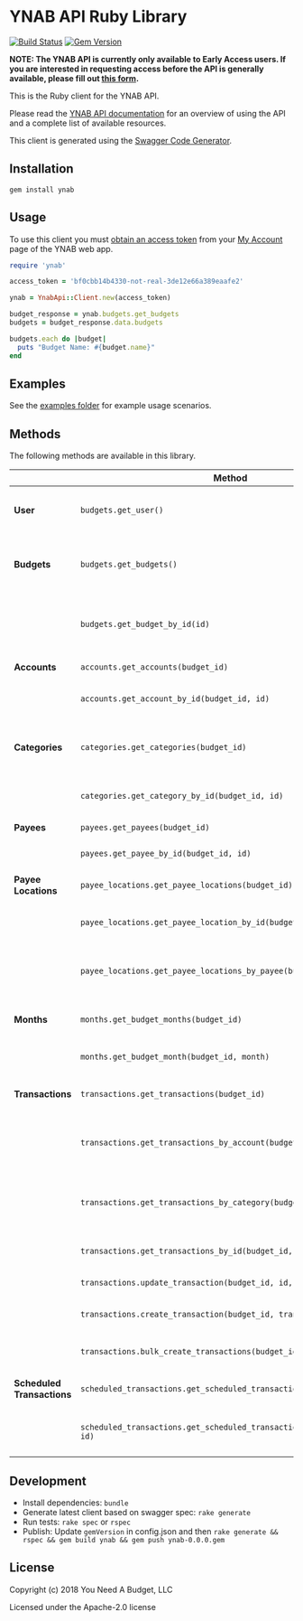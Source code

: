 # YNAB API Ruby Library

[![Build Status](https://travis-ci.org/ynab/ynab-sdk-ruby.svg?branch=master)](https://travis-ci.org/ynab/ynab-sdk-ruby)
[![Gem Version](https://badge.fury.io/rb/ynab.svg)](https://rubygems.org/gems/ynab)

**NOTE: The YNAB API is currently only available to Early Access users.  If you are interested in requesting access before the API is generally available, please fill out [this form](https://docs.google.com/forms/d/17plY-CE39Xl3pe2GqyVH1Unre8TjYKs-tkI6jVC4ko4/edit).**

This is the Ruby client for the YNAB API.

Please read the [YNAB API documentation](https://api.youneedabudget.com) for an
overview of using the API and a complete list of available resources.

This client is generated using the [Swagger Code Generator](https://github.com/swagger-api/swagger-codegen).

## Installation

```
gem install ynab
```

## Usage

To use this client you must
[obtain an access token](https://api.youneedabudget.com/#authentication-overview) from
your [My Account](https://app.youneedabudget.com/settings) page of the YNAB web
app.

```ruby
require 'ynab'

access_token = 'bf0cbb14b4330-not-real-3de12e66a389eaafe2'

ynab = YnabApi::Client.new(access_token)

budget_response = ynab.budgets.get_budgets
budgets = budget_response.data.budgets

budgets.each do |budget|
  puts "Budget Name: #{budget.name}"
end
```

## Examples

See the [examples folder](https://github.com/ynab/ynab-sdk-ruby/tree/master/examples) for example usage scenarios.

## Methods

The following methods are available in this library.

|                       | Method                                                | Description                                                                                            |
|------------------------|-------------------------------------------------------|--------------------------------------------------------------------------------------------------------|
| **User**                | `budgets.get_user()`                                  | Returns authenticated user information
| **Budgets**                | `budgets.get_budgets()`                                  | Returns budgets list with summary information                                                          |
|                        | `budgets.get_budget_by_id(id)`                             | Returns a single budget with all related entities |
| **Accounts**               | `accounts.get_accounts(budget_id)`                                | Returns all accounts                                                                                   |
|                        | `accounts.get_account_by_id(budget_id, id)`                           | Returns a single account                                                                               |
| **Categories**             | `categories.get_categories(budget_id)`                            | Returns all categories grouped by category group.                                                      |
|                        | `categories.get_category_by_id(budget_id, id)`                        | Returns a single category                                                                              |
| **Payees**                 | `payees.get_payees(budget_id)`                                    | Returns all payees                                                                                     |
|                        | `payees.get_payee_by_id(budget_id, id)`                               | Returns single payee                                                                                   |
| **Payee Locations**        | `payee_locations.get_payee_locations(budget_id)`                    | Returns all payee locations                                                                            |
|                        | `payee_locations.get_payee_location_by_id(budget_id, id)`               | Returns a single payee location                                                                        |
|                        | `payee_locations.get_payee_locations_by_payee(budget_id, id)`           | Returns all payee locations for the specified payee                                                    |
| **Months**                 | `months.get_budget_months(budget_id)`                              | Returns all budget months                                                                              |
|                        | `months.get_budget_month(budget_id, month)`                             | Returns a single budget month                                                                          |
| **Transactions**           | `transactions.get_transactions(budget_id)`                        | Returns budget transactions                                                                            |
|                        | `transactions.get_transactions_by_account(budget_id, id)`               | Returns all transactions for a specified account                                                       |
|                        | `transactions.get_transactions_by_category(budget_id, id)`              | Returns all transactions for a specified category                                                      |
|                        | `transactions.get_transactions_by_id(budget_id, id)`                  | Returns a single transaction                                                                           |
|                        | `transactions.update_transaction(budget_id, id, transaction)`                      | Updates a transaction                                                                                   |
|                        | `transactions.create_transaction(budget_id, transaction)`                      | Creates a new transaction                                                                              |
|                        | `transactions.bulk_create_transactions(budget_id, transactions)`                 | Creates multiple transactions                                                                          |
| **Scheduled Transactions** | `scheduled_transactions.get_scheduled_transactions(budget_id)`      | Returns all scheduled transactions                                                                     |
|                        | `scheduled_transactions.get_scheduled_transaction_by_id(budget_id, id)` | Returns a single scheduled transaction                                                                 |

## Development

- Install dependencies: `bundle`
- Generate latest client based on swagger spec: `rake generate`
- Run tests: `rake spec` or `rspec`
- Publish: Update `gemVersion` in config.json and then `rake generate && rspec && gem build ynab && gem push ynab-0.0.0.gem`

## License

Copyright (c) 2018 You Need A Budget, LLC

Licensed under the Apache-2.0 license
